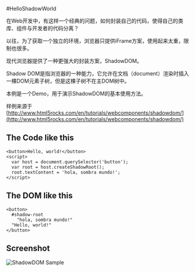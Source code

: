 #HelloShadowWorld

在Web开发中，有这样一个经典的问题，如何封装自己的代码，使得自己的类库、组件与开发者的代码分离？

以往，为了获取一个独立的环境，浏览器只提供iFrame方案，使用起来太重，限制也很多。

现代浏览器提供了一种更强大的封装方案，ShadowDOM。

Shadow DOM是指浏览器的一种能力，它允许在文档（document）渲染时插入一棵DOM元素子树，但是这棵子树不在主DOM树中。

本例是一个Demo，用于演示ShadowDOM的基本使用方法。

样例来源于 [http://www.html5rocks.com/en/tutorials/webcomponents/shadowdom/](http://www.html5rocks.com/en/tutorials/webcomponents/shadowdom/)

## The Code like this
    <button>Hello, world!</button>
    <script>
      var host = document.querySelector('button');
      var root = host.createShadowRoot();
      root.textContent = 'hola, sombra mundo!';
    </script>

## The DOM like this

    <button>
      #shadow-root
        "hola, sombra mundo!"
      "Hello, world!"
    </button>

## Screenshot

![ShadowDOM Sample](http://www.marlindoo.com/assets/images/ShadowDOMSample.png "ShadowDOM Sample")
